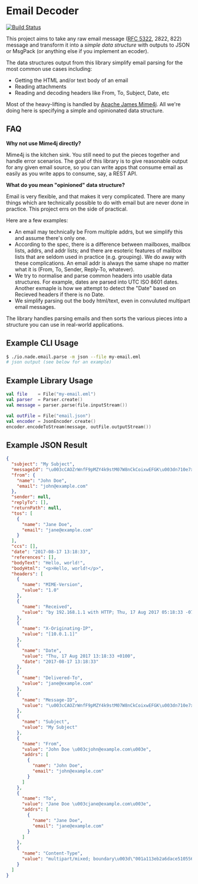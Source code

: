 Email Decoder
=============

[![Build Status](https://travis-ci.org/chroder/kotlin-email-parser.svg?branch=master)](https://travis-ci.org/chroder/kotlin-email-parser)

This project aims to take any raw email message ([RFC 5322](https://tools.ietf.org/html/rfc5322), 2822, 822)
message and transform it into a _simple data structure_ with outputs to JSON or MsgPack
(or anything else if you implement an ecoder).

The data structures output from this library simplify email parsing for the most common use cases including:

* Getting the HTML and/or text body of an email
* Reading attachments
* Reading and decoding headers like From, To, Subject, Date, etc

Most of the heavy-lifting is handled by [Apache James Mime4j](http://james.apache.org/mime4j/index.html). All we're
doing here is specifying a simple and opinionated data structure.

FAQ
---

**Why not use Mime4j directly?**

Mime4j is the kitchen sink. You still need to put the pieces together and handle error scenarios. The goal of this
library is to give reasonable output for any given email source, so you can write apps that consume email as easily
as you write apps to consume, say, a REST API.

**What do you mean "opinioned" data structure?**

Email is very flexible, and that makes it very complicated. There are many things which are technically possible to
do with email but are never done in practice. This project errs on the side of practical.

Here are a few examples:

* An email may technically be From multiple addrs, but we simplify this and assume there's only one.
* According to the spec, there is a difference between mailboxes, mailbox lists, addrs, and addr lists; and
there are esoteric features of mailbox lists that are seldom used in practice (e.g. grouping). We do away with these
complications. An email addr is always the same shape no matter what it is (From, To, Sender, Reply-To, whatever).
* We try to normalise and parse common headers into usable data structures. For example, dates are parsed into UTC ISO 8601 dates.
Another exmaple is how we attempt to detect the "Date" based on Recieved headers if there is no Date.
* We simplify parsing out the body html/text, even in convuluted multipart email messages.

The library handles parsing emails and then sorts the various pieces into a structure you can use in real-world
applications.

Example CLI Usage
-----------------

```bash
$ ./io.nade.email.parse -m json --file my-email.eml
# json output (see below for an example)
```

Example Library Usage
---------------------

```kotlin
val file    = File("my-email.eml")
val parser  = Parser.create()
val message = parser.parse(file.inputStream())

val outFile = File("email.json")
val encoder = JsonEncoder.create()
encoder.encodeToStream(message, outFile.outputStream())
```

Example JSON Result
-------------------

```json
{
  "subject": "My Subject",
  "messageId": "\u003cCAOZrWnfF9pMZY4k9stM07W8nCkCoixwEFGK\u003dn710e7xw\u003dd49tw@example.com\u003e",
  "from": {
    "name": "John Doe",
    "email": "john@example.com"
  },
  "sender": null,
  "replyTo": [],
  "returnPath": null,
  "tos": [
    {
      "name": "Jane Doe",
      "email": "jane@example.com"
    }
  ],
  "ccs": [],
  "date": "2017-08-17 13:18:33",
  "references": [],
  "bodyText": "Hello, world!",
  "bodyHtml": "<p>Hello, world!</p>",
  "headers": [
    {
      "name": "MIME-Version",
      "value": "1.0"
    },
    {
      "name": "Received",
      "value": "by 192.168.1.1 with HTTP; Thu, 17 Aug 2017 05:18:33 -0700 (PDT)"
    },
    {
      "name": "X-Originating-IP",
      "value": "[10.0.1.1]"
    },
    {
      "name": "Date",
      "value": "Thu, 17 Aug 2017 13:18:33 +0100",
      "date": "2017-08-17 13:18:33"
    },
    {
      "name": "Delivered-To",
      "value": "jane@example.com"
    },
    {
      "name": "Message-ID",
      "value": "\u003cCAOZrWnfF9pMZY4k9stM07W8nCkCoixwEFGK\u003dn710e7xw\u003dd49tw@example.com\u003e"
    },
    {
      "name": "Subject",
      "value": "My Subject"
    },
    {
      "name": "From",
      "value": "John Doe \u003cjohn@example.com\u003e",
      "addrs": [
        {
          "name": "John Doe",
          "email": "john@example.com"
        }
      ]
    },
    {
      "name": "To",
      "value": "Jane Doe \u003cjane@example.com\u003e",
      "addrs": [
        {
          "name": "Jane Doe",
          "email": "jane@example.com"
        }
      ]
    },
    {
      "name": "Content-Type",
      "value": "multipart/mixed; boundary\u003d\"001a113eb2a6dace510556f2022f\""
    }
  ]
}
```